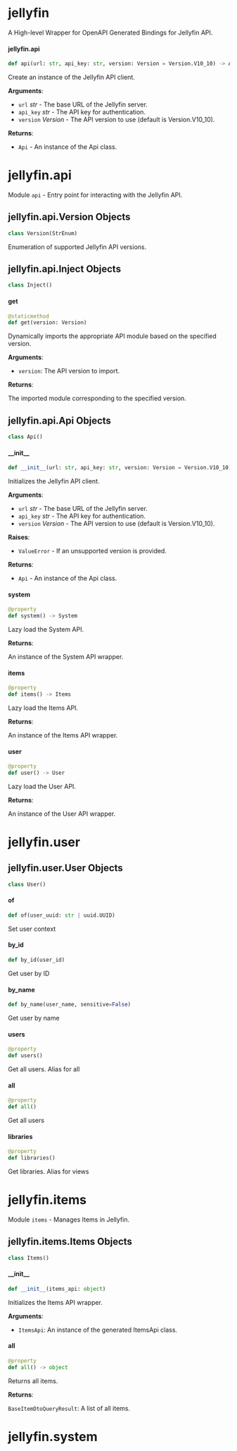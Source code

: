 <a id="jellyfin"></a>

# jellyfin

A High-level Wrapper for OpenAPI Generated Bindings for Jellyfin API.

<a id="jellyfin.api"></a>

#### jellyfin.api

```python
def api(url: str, api_key: str, version: Version = Version.V10_10) -> Api
```

Create an instance of the Jellyfin API client.

**Arguments**:

- `url` _str_ - The base URL of the Jellyfin server.
- `api_key` _str_ - The API key for authentication.
- `version` _Version_ - The API version to use (default is Version.V10_10).
  

**Returns**:

- `Api` - An instance of the Api class.

<a id="jellyfin.api"></a>

# jellyfin.api

Module `api` - Entry point for interacting with the Jellyfin API.

<a id="jellyfin.api.Version"></a>

## jellyfin.api.Version Objects

```python
class Version(StrEnum)
```

Enumeration of supported Jellyfin API versions.

<a id="jellyfin.api.Inject"></a>

## jellyfin.api.Inject Objects

```python
class Inject()
```

<a id="jellyfin.api.Inject.get"></a>

#### get

```python
@staticmethod
def get(version: Version)
```

Dynamically imports the appropriate API module based on the specified version.

**Arguments**:

- `version`: The API version to import.

**Returns**:

The imported module corresponding to the specified version.

<a id="jellyfin.api.Api"></a>

## jellyfin.api.Api Objects

```python
class Api()
```

<a id="jellyfin.api.Api.__init__"></a>

#### \_\_init\_\_

```python
def __init__(url: str, api_key: str, version: Version = Version.V10_10)
```

Initializes the Jellyfin API client.

**Arguments**:

- `url` _str_ - The base URL of the Jellyfin server.
- `api_key` _str_ - The API key for authentication.
- `version` _Version_ - The API version to use (default is Version.V10_10).
  

**Raises**:

- `ValueError` - If an unsupported version is provided.
  

**Returns**:

- `Api` - An instance of the Api class.

<a id="jellyfin.api.Api.system"></a>

#### system

```python
@property
def system() -> System
```

Lazy load the System API.

**Returns**:

An instance of the System API wrapper.

<a id="jellyfin.api.Api.items"></a>

#### items

```python
@property
def items() -> Items
```

Lazy load the Items API.

**Returns**:

An instance of the Items API wrapper.

<a id="jellyfin.api.Api.user"></a>

#### user

```python
@property
def user() -> User
```

Lazy load the User API.

**Returns**:

An instance of the User API wrapper.

<a id="jellyfin.user"></a>

# jellyfin.user

<a id="jellyfin.user.User"></a>

## jellyfin.user.User Objects

```python
class User()
```

<a id="jellyfin.user.User.of"></a>

#### of

```python
def of(user_uuid: str | uuid.UUID)
```

Set user context

<a id="jellyfin.user.User.by_id"></a>

#### by\_id

```python
def by_id(user_id)
```

Get user by ID

<a id="jellyfin.user.User.by_name"></a>

#### by\_name

```python
def by_name(user_name, sensitive=False)
```

Get user by name

<a id="jellyfin.user.User.users"></a>

#### users

```python
@property
def users()
```

Get all users. Alias for all

<a id="jellyfin.user.User.all"></a>

#### all

```python
@property
def all()
```

Get all users

<a id="jellyfin.user.User.libraries"></a>

#### libraries

```python
@property
def libraries()
```

Get libraries. Alias for views

<a id="jellyfin.items"></a>

# jellyfin.items

Module `items` - Manages Items in Jellyfin.

<a id="jellyfin.items.Items"></a>

## jellyfin.items.Items Objects

```python
class Items()
```

<a id="jellyfin.items.Items.__init__"></a>

#### \_\_init\_\_

```python
def __init__(items_api: object)
```

Initializes the Items API wrapper.

**Arguments**:

- `ItemsApi`: An instance of the generated ItemsApi class.

<a id="jellyfin.items.Items.all"></a>

#### all

```python
@property
def all() -> object
```

Returns all items.

**Returns**:

`BaseItemDtoQueryResult`: A list of all items.

<a id="jellyfin.system"></a>

# jellyfin.system

